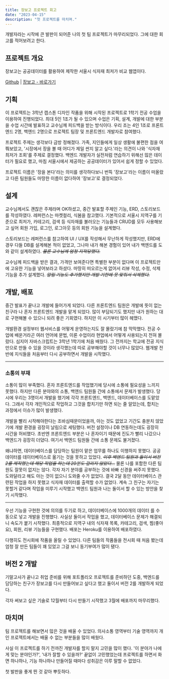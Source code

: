 ```yaml
---
title: 장보고 프로젝트 회고
date: "2023-04-15"
description: "첫 프로젝트를 마치며."
---
```


개발자라는 시작에 큰 발판이 되어준 나의 첫 팀 프로젝트가 마무리되었다. 그에 대한 회고를 적어보려고 한다.

## 프로젝트 개요

장보고는 공공데이터를 활용하여 제작한 서울시 식자재 최저가 비교 웹앱이다.

<a href="https://github.com/SBSun/jangbogoProject" target="_blank">Github</a> | <a href="http://52.78.59.168:8080/" target="_blank">장보고 - 바로가기</a>

## 기획

이 프로젝트는 3학년 캡스톤 디자인 작품을 위해 시작된 프로젝트로 1학기 전공 수업을 이용하여 진행되었다. 최대 5인 1조가 될 수 있으며 수업은 기획, 설계, 개발에 대한 부분을 수업 시간에 발표하고 교수님께 피드백을 받는 방식이다. 우리 조는 4인 1조로 프론트엔드 2명, 백엔드 2명으로 프로젝트 팀장 및 프론트엔드 개발자로 참여했다.

프로젝트 주제는 생각보다 금방 정해졌다. 가족, 지인들에게 일상 생활에 불편한 점을 여쭤보았고, '시장에서 장을 볼 때 어디가 제일 싼지 알고 싶다.'라는 의견이 나와 '식자재 최저가 조회'를 주제로 결정했다. 백엔드 개발자가 실전처럼 연습하기 위해선 많은 데이터가 필요로 했고, 마침 서울시에서 제공하는 공공데이터가 있어서 쉽게 정할 수 있었다.

프로젝트 이름은 '장을 본다'라는 의미를 생각하다보니 번뜩 '장보고'라는 이름이 떠올랐고 다른 팀원들도 마땅한 이름이 없다하여 '장보고'로 결정되었다.

## 설계

교수님께서도 괜찮은 주제라며 OK하셨고, 중간 발표할 주제인 기능, ERD, 스토리보드를 작성하였다. 레퍼런스는 마켓컬리, 식봄을 참고했다. 기본적으로 서울시 지역구를 기준으로 최저가, 카테고리, 검색 등 식자재를 불러오는 기능들과 CRUD를 모두 사용해보고 싶어 회원 가입, 로그인, 로그아웃 등의 회원 기능을 설계했다.

스토리보드는 레퍼런스를 참고하여 UI / UX를 작성해서 무난하게 작성했지만, ERD에 경우 다들 DB를 설계해본 적이 없었고, 그나마 내가 해본 경험이 있어 내가 백엔드를 도와 같이 설계하였다. _~~물론 교수님께 엄청 지적당했다.~~_

교수님께 피드백을 받은 결과, 가격만 보여준다면 특별한 부분이 없다며 이 프로젝트만에 고유한 기능을 넣어보라고 하셨다. 마땅히 떠오르는게 없어서 리뷰 작성, 수정, 삭제 기능을 추가 설계했다. _~~알림 기능도 추가했지만 개발 기한에 못 맞춰서 삭제했다.~~_

## 개발, 배포

중간 발표가 끝나고 개발에 들어가게 되었다. 다른 프론트엔드 팀원은 개발에 뜻이 없는 친구라 나 혼자 프론트엔드 개발을 맡게 되었다. 많이 부담되기도 했지만 내가 원하는 대로 구현해볼 수 있으니 되려 좋은 기회였다. 하지만 이 시기부터 많이 헤맸다.

개발환경 설정부터 웹서비스를 어떻게 운영하는지도 잘 몰랐기에 참 막막했다. 전공 수업에 배운거라곤 여러 언어에 문법, 이론 수업이라 현업에서 어떻게 사용되는지 전혀 몰랐다. 심지어 자바스크립트는 3학년 1학기에 처음 배웠다. 그 전까지는 학교에 전공 지식만으로 만들 수 있을 것이라 생각했는데 따로 공부해야할 것이 너무나 많았다. 웹개발 전반에 지식들을 처음부터 다시 공부하면서 개발을 시작했다.

---

### 소통의 부재

소통이 많이 부족했다. 혼자 프론트엔드를 작업했기에 당시에 소통에 필요성을 느끼지 못했다. 하지만 다른 분야와의 소통, 백엔드 팀원들 간에 소통에서 문제가 발생했다. 당시에 우리는 3명이서 개발을 했기에 각각 프론트엔드, 백엔드, 데이터베이스를 도맡았다. 그래서 각자 개인적으로 작업하고 그것을 합치기만 하면 되는 줄 알았는데, 합치는 과정에서 이슈가 많이 발생했다.

개발을 빨리 시작해야한다는 조바심때문이었을까, 아는 것도 없었고 기간도 충분치 않았기에 개발 환경을 굉장히 날림으로 세팅했다. 버전 설정이나 DB 연동하는데도 굉장히 시간을 허비했다. 초반엔 프론트엔드 부분은 나 혼자이기 때문에 진도가 빨리 나갔으나 백엔드가 굉장히 더뎠다. 여기서 백엔드 팀원들 간에 소통 문제도 불거졌다.

왜냐하면, 데이터베이스를 담당하는 팀원이 맡은 업무를 하나도 이행하지 못했다. 공공데이터를 데이터베이스로 옮기는 것을 못하고 있었다. _~~이후 백엔드 팀원과 둘이서 버전 2를 제작했는데 해당 작업을 하는데 20분도 걸리지 않았다...~~_
물론 나를 포함한 다른 팀원도 잘못이 없지는 않다. 각자 자기 분야를 공부하는 것에 바빠 신경을 써주지 못했다. 도와달라고 해도 아는 것이 없으니 도와줄 수가 없었다. 결국 2달 동안 데이터베이스 관련된 작업을 하지 못했고 식자재 데이터를 출력할 수가 없었다. 계속 그 친구는 자기는 못할거 같다며 작업을 미루기 시작했고 백엔드 팀원과 나는 둘이서 할 수 있는 방안을 찾기 시작했다.

---

우선 기능을 구현한 것에 의의를 두기로 하고, 데이터베이스에 1000개의 데이터 를 수동으로 넣고 개발을 진행했다. 사실상 둘이서 작업을 했고, 데이터베이스 문제가 해결되니 속도가 붙기 시작했다. 최종적으로 지역구 내의 식자재 목록, 카테고리, 검색, 찜(좋아요), 회원, 리뷰 기능들을 구현했다. 배포는 Heroku를 이용하여 배포하였다.

다행히도 전시회에 작품을 올릴 수 있었다. 다른 팀들의 작품들을 전시회 때 처음 봤는데 엄청 잘 만든 팀들이 꽤 있었고 그걸 보니 동기부여가 많이 됐다.

## 버전 2 개발

기말고사가 끝나고 취업 준비를 위해 포트폴리오 프로젝트를 준비하던 도중, 백엔드를 담당하는 친구가 장보고를 다시 만들어보고 싶다고 했고 둘이서 버전 2를 개발하게 되었다.

각자 써보고 싶은 기술로 12월부터 다시 만들기 시작했고 3월에 배포까지 마무리했다.

## 마치며

팀 프로젝트를 해보면서 많은 것을 배울 수 있었다. 의사소통 영역부터 기술 영역까지 개인 프로젝트에서는 배울 수 없는 부분들을 많이 배웠다.

사실 이 프로젝트를 하기 전까진 개발자를 할지 말지 고민을 많이 했다. '이 분야가 나에게 맞는 분야인가?', '내가 잘할 수 있을까?' 끝없이 고민했었는데 프로젝트를 하면서 화면 하나하나, 기능 하나하나 만들어질 때마다 성취감은 이루 말할 수 없었다.

첫 발판을 좋게 띈 것 같아 뿌듯하다.
